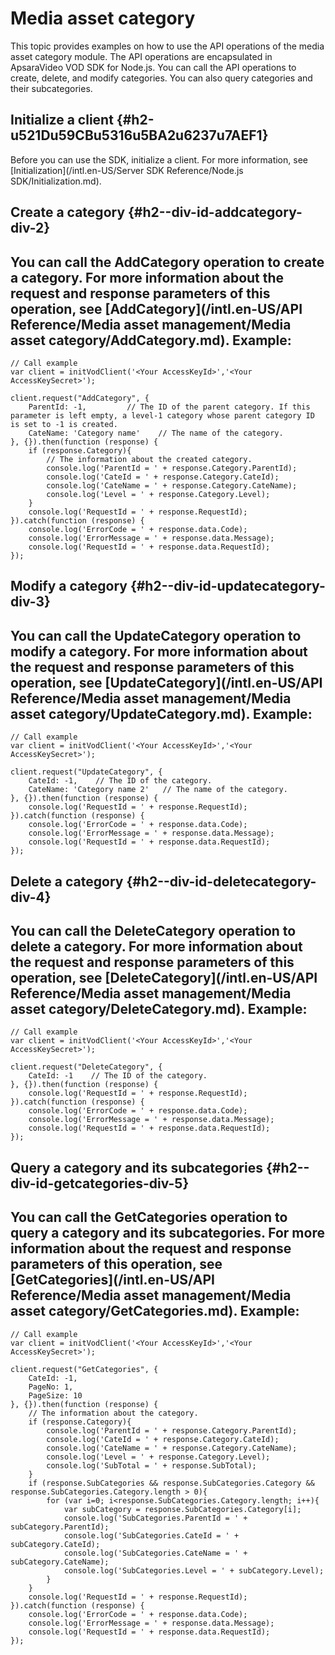Media asset category 
=========================================

This topic provides examples on how to use the API operations of the media asset category module. The API operations are encapsulated in ApsaraVideo VOD SDK for Node.js. You can call the API operations to create, delete, and modify categories. You can also query categories and their subcategories.

Initialize a client {#h2-u521Du59CBu5316u5BA2u6237u7AEF1}
---------------------------------------------------------

Before you can use the SDK, initialize a client. For more information, see [Initialization](/intl.en-US/Server SDK Reference/Node.js SDK/Initialization.md).

Create a category {#h2--div-id-addcategory-div-2}
-------------------------------------------------

You can call the AddCategory operation to create a category.
For more information about the request and response parameters of this operation, see [AddCategory](/intl.en-US/API Reference/Media asset management/Media asset category/AddCategory.md). Example: 
------------------------------------------------------------------------------------------------------------------------------------------------------------------------------------------------------------------------------------------------------------------------------------------------------------------

    // Call example
    var client = initVodClient('<Your AccessKeyId>','<Your AccessKeySecret>');
    
    client.request("AddCategory", {
        ParentId: -1,         // The ID of the parent category. If this parameter is left empty, a level-1 category whose parent category ID is set to -1 is created.
        CateName: 'Category name'    // The name of the category.
    }, {}).then(function (response) {
        if (response.Category){
            // The information about the created category.
            console.log('ParentId = ' + response.Category.ParentId);
            console.log('CateId = ' + response.Category.CateId);
            console.log('CateName = ' + response.Category.CateName);
            console.log('Level = ' + response.Category.Level);
        }
        console.log('RequestId = ' + response.RequestId);
    }).catch(function (response) {
        console.log('ErrorCode = ' + response.data.Code);
        console.log('ErrorMessage = ' + response.data.Message);
        console.log('RequestId = ' + response.data.RequestId);
    });



Modify a category {#h2--div-id-updatecategory-div-3}
----------------------------------------------------

You can call the UpdateCategory operation to modify a category.
For more information about the request and response parameters of this operation, see [UpdateCategory](/intl.en-US/API Reference/Media asset management/Media asset category/UpdateCategory.md). Example: 
---------------------------------------------------------------------------------------------------------------------------------------------------------------------------------------------------------------------------------------------------------------------------------------------------------------------------

    // Call example
    var client = initVodClient('<Your AccessKeyId>','<Your AccessKeySecret>');
    
    client.request("UpdateCategory", {
        CateId: -1,    // The ID of the category.
        CateName: 'Category name 2'   // The name of the category.
    }, {}).then(function (response) {
        console.log('RequestId = ' + response.RequestId);
    }).catch(function (response) {
        console.log('ErrorCode = ' + response.data.Code);
        console.log('ErrorMessage = ' + response.data.Message);
        console.log('RequestId = ' + response.data.RequestId);
    });



Delete a category {#h2--div-id-deletecategory-div-4}
----------------------------------------------------

You can call the DeleteCategory operation to delete a category.
For more information about the request and response parameters of this operation, see [DeleteCategory](/intl.en-US/API Reference/Media asset management/Media asset category/DeleteCategory.md). Example: 
---------------------------------------------------------------------------------------------------------------------------------------------------------------------------------------------------------------------------------------------------------------------------------------------------------------------------

    // Call example
    var client = initVodClient('<Your AccessKeyId>','<Your AccessKeySecret>');
    
    client.request("DeleteCategory", {
        CateId: -1    // The ID of the category.
    }, {}).then(function (response) {
        console.log('RequestId = ' + response.RequestId);
    }).catch(function (response) {
        console.log('ErrorCode = ' + response.data.Code);
        console.log('ErrorMessage = ' + response.data.Message);
        console.log('RequestId = ' + response.data.RequestId);
    });



Query a category and its subcategories {#h2--div-id-getcategories-div-5}
------------------------------------------------------------------------

You can call the GetCategories operation to query a category and its subcategories.
For more information about the request and response parameters of this operation, see [GetCategories](/intl.en-US/API Reference/Media asset management/Media asset category/GetCategories.md). Example: 
---------------------------------------------------------------------------------------------------------------------------------------------------------------------------------------------------------------------------------------------------------------------------------------------------------------------------------------------

    // Call example
    var client = initVodClient('<Your AccessKeyId>','<Your AccessKeySecret>');
    
    client.request("GetCategories", {
        CateId: -1,
        PageNo: 1,
        PageSize: 10
    }, {}).then(function (response) {
        // The information about the category.
        if (response.Category){
            console.log('ParentId = ' + response.Category.ParentId);
            console.log('CateId = ' + response.Category.CateId);
            console.log('CateName = ' + response.Category.CateName);
            console.log('Level = ' + response.Category.Level);
            console.log('SubTotal = ' + response.SubTotal);
        }
        if (response.SubCategories && response.SubCategories.Category && response.SubCategories.Category.length > 0){
            for (var i=0; i<response.SubCategories.Category.length; i++){
                var subCategory = response.SubCategories.Category[i];
                console.log('SubCategories.ParentId = ' + subCategory.ParentId);
                console.log('SubCategories.CateId = ' + subCategory.CateId);
                console.log('SubCategories.CateName = ' + subCategory.CateName);
                console.log('SubCategories.Level = ' + subCategory.Level);
            }
        }
        console.log('RequestId = ' + response.RequestId);
    }).catch(function (response) {
        console.log('ErrorCode = ' + response.data.Code);
        console.log('ErrorMessage = ' + response.data.Message);
        console.log('RequestId = ' + response.data.RequestId);
    });


